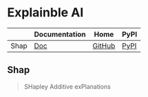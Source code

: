 Explainble AI
===

|      | Documentation                                 | Home                                        | PyPI                                   |
| ---- | --------------------------------------------- | ------------------------------------------- | -------------------------------------- |
| Shap | [Doc](https://shap.readthedocs.io/en/latest/) | [GitHub](https://github.com/slundberg/shap) | [PyPI](https://pypi.org/project/shap/) |

Shap
---

> SHapley Additive exPlanations
